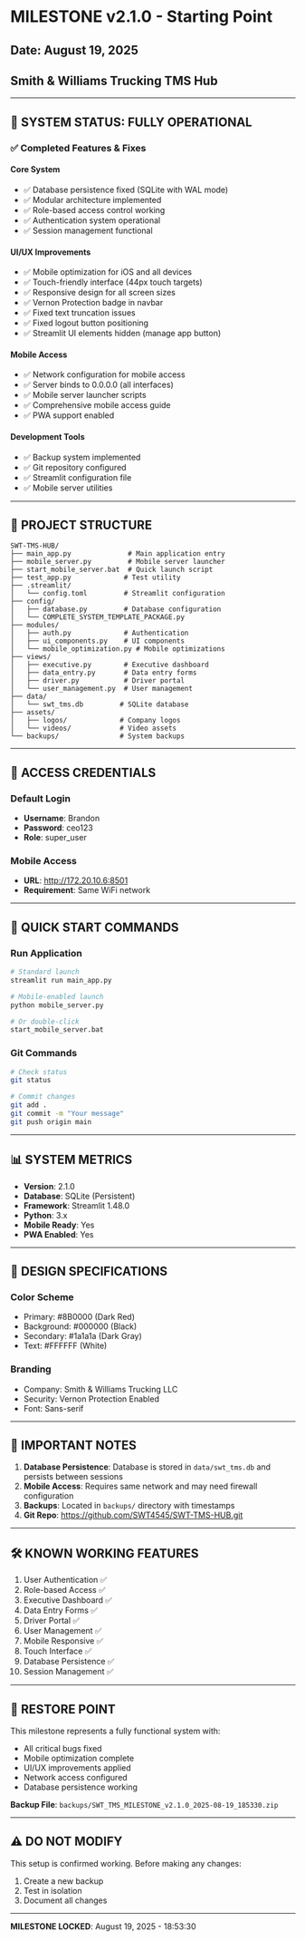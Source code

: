 # MILESTONE v2.1.0 - Starting Point
## Date: August 19, 2025
## Smith & Williams Trucking TMS Hub

---

## 🎯 SYSTEM STATUS: FULLY OPERATIONAL

### ✅ Completed Features & Fixes

#### Core System
- ✅ Database persistence fixed (SQLite with WAL mode)
- ✅ Modular architecture implemented
- ✅ Role-based access control working
- ✅ Authentication system operational
- ✅ Session management functional

#### UI/UX Improvements
- ✅ Mobile optimization for iOS and all devices
- ✅ Touch-friendly interface (44px touch targets)
- ✅ Responsive design for all screen sizes
- ✅ Vernon Protection badge in navbar
- ✅ Fixed text truncation issues
- ✅ Fixed logout button positioning
- ✅ Streamlit UI elements hidden (manage app button)

#### Mobile Access
- ✅ Network configuration for mobile access
- ✅ Server binds to 0.0.0.0 (all interfaces)
- ✅ Mobile server launcher scripts
- ✅ Comprehensive mobile access guide
- ✅ PWA support enabled

#### Development Tools
- ✅ Backup system implemented
- ✅ Git repository configured
- ✅ Streamlit configuration file
- ✅ Mobile server utilities

---

## 📁 PROJECT STRUCTURE

```
SWT-TMS-HUB/
├── main_app.py              # Main application entry
├── mobile_server.py         # Mobile server launcher
├── start_mobile_server.bat  # Quick launch script
├── test_app.py             # Test utility
├── .streamlit/
│   └── config.toml         # Streamlit configuration
├── config/
│   ├── database.py         # Database configuration
│   └── COMPLETE_SYSTEM_TEMPLATE_PACKAGE.py
├── modules/
│   ├── auth.py             # Authentication
│   ├── ui_components.py    # UI components
│   └── mobile_optimization.py # Mobile optimizations
├── views/
│   ├── executive.py        # Executive dashboard
│   ├── data_entry.py       # Data entry forms
│   ├── driver.py           # Driver portal
│   └── user_management.py  # User management
├── data/
│   └── swt_tms.db         # SQLite database
├── assets/
│   ├── logos/             # Company logos
│   └── videos/            # Video assets
└── backups/               # System backups
```

---

## 🔐 ACCESS CREDENTIALS

### Default Login
- **Username**: Brandon
- **Password**: ceo123
- **Role**: super_user

### Mobile Access
- **URL**: http://172.20.10.6:8501
- **Requirement**: Same WiFi network

---

## 🚀 QUICK START COMMANDS

### Run Application
```bash
# Standard launch
streamlit run main_app.py

# Mobile-enabled launch
python mobile_server.py

# Or double-click
start_mobile_server.bat
```

### Git Commands
```bash
# Check status
git status

# Commit changes
git add .
git commit -m "Your message"
git push origin main
```

---

## 📊 SYSTEM METRICS

- **Version**: 2.1.0
- **Database**: SQLite (Persistent)
- **Framework**: Streamlit 1.48.0
- **Python**: 3.x
- **Mobile Ready**: Yes
- **PWA Enabled**: Yes

---

## 🎨 DESIGN SPECIFICATIONS

### Color Scheme
- Primary: #8B0000 (Dark Red)
- Background: #000000 (Black)
- Secondary: #1a1a1a (Dark Gray)
- Text: #FFFFFF (White)

### Branding
- Company: Smith & Williams Trucking LLC
- Security: Vernon Protection Enabled
- Font: Sans-serif

---

## 📝 IMPORTANT NOTES

1. **Database Persistence**: Database is stored in `data/swt_tms.db` and persists between sessions
2. **Mobile Access**: Requires same network and may need firewall configuration
3. **Backups**: Located in `backups/` directory with timestamps
4. **Git Repo**: https://github.com/SWT4545/SWT-TMS-HUB.git

---

## 🛠️ KNOWN WORKING FEATURES

1. User Authentication ✅
2. Role-based Access ✅
3. Executive Dashboard ✅
4. Data Entry Forms ✅
5. Driver Portal ✅
6. User Management ✅
7. Mobile Responsive ✅
8. Touch Interface ✅
9. Database Persistence ✅
10. Session Management ✅

---

## 🔄 RESTORE POINT

This milestone represents a fully functional system with:
- All critical bugs fixed
- Mobile optimization complete
- UI/UX improvements applied
- Network access configured
- Database persistence working

**Backup File**: `backups/SWT_TMS_MILESTONE_v2.1.0_2025-08-19_185330.zip`

---

## ⚠️ DO NOT MODIFY

This setup is confirmed working. Before making any changes:
1. Create a new backup
2. Test in isolation
3. Document all changes

---

**MILESTONE LOCKED**: August 19, 2025 - 18:53:30